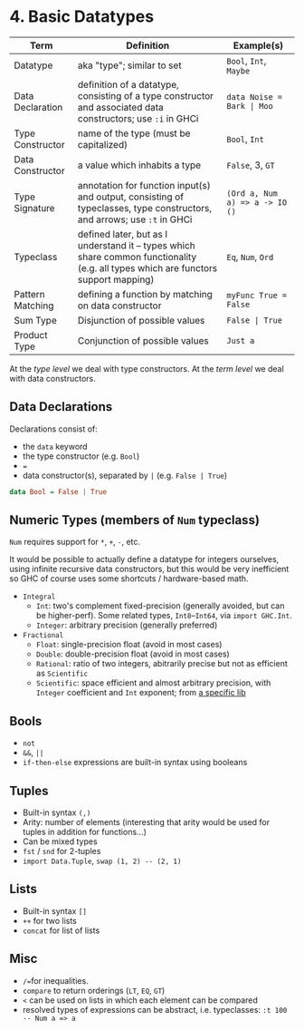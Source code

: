 # 4. Basic Datatypes

Term | Definition | Example(s)
-----|------------|-----------
Datatype | aka "type"; similar to set | `Bool`, `Int`, `Maybe`
Data Declaration | definition of a datatype, consisting of a type constructor and associated data constructors; use `:i` in GHCi | `data Noise = Bark \| Moo`
Type Constructor | name of the type (must be capitalized) | `Bool`, `Int`
Data Constructor | a value which inhabits a type | `False`, 3, `GT`
Type Signature | annotation for function input(s) and output, consisting of typeclasses, type constructors, and arrows; use `:t` in GHCi | `(Ord a, Num a) => a -> IO ()`
Typeclass | defined later, but as I understand it – types which share common functionality (e.g. all types which are functors support mapping) | `Eq`, `Num`, `Ord`
Pattern Matching | defining a function by matching on data constructor | `myFunc True = False`
Sum Type | Disjunction of possible values | `False \| True`
Product Type | Conjunction of possible values | `Just a`

At the *type level* we deal with type constructors. At the *term level* we deal with data constructors.

## Data Declarations

Declarations consist of:

* the `data` keyword
* the type constructor (e.g. `Bool`)
* `=`
* data constructor(s), separated by `|` (e.g. `False | True`)

```hs
data Bool = False | True
```

## Numeric Types (members of `Num` typeclass)

`Num` requires support for `*`, `+`, `-`, etc.

It would be possible to actually define a datatype for integers ourselves, using infinite recursive data constructors, but this would be very inefficient so GHC of course uses some shortcuts / hardware-based math.

* `Integral`
    * `Int`: two's complement fixed-precision (generally avoided, but can be higher-perf). Some related types, `Int8`–`Int64`, via `import GHC.Int`.
    * `Integer`: arbitrary precision (generally preferred)
* `Fractional`
    * `Float`: single-precision float (avoid in most cases)
    * `Double`: double-precision float (avoid in most cases)
    * `Rational`: ratio of two integers, abitrarily precise but not as efficient as `Scientific`
    * `Scientific`: space efficient and almost arbitrary precision, with `Integer` coefficient and `Int` exponent; from [a specific lib](https://hackage.haskell.org/package/scientific)

## Bools

* `not`
* `&&`, `||`
* `if-then-else` expressions are built-in syntax using booleans

## Tuples

* Built-in syntax `(,)`
* Arity: number of elements (interesting that arity would be used for tuples in addition for functions…)
* Can be mixed types
* `fst` / `snd` for 2-tuples
* `import Data.Tuple`, `swap (1, 2) -- (2, 1)`

## Lists

* Built-in syntax `[]`
* `++` for two lists
* `concat` for list of lists

## Misc

* `/=`for inequalities.
* `compare` to return orderings (`LT`, `EQ`, `GT`)
* `<` can be used on lists in which each element can be compared
* resolved types of expressions can be abstract, i.e. typeclasses: `:t 100 -- Num a => a`
